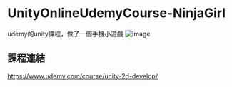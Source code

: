 # UnityOnlineUdemyCourse-NinjaGirl
 udemy的unity課程，做了一個手機小遊戲
![image](https://github.com/FuHarrison/UnityOnlineUdemyCourse-NinjaGirl/assets/92322412/6d1b70a4-06e9-45d0-be4b-b7f8906d8417)


## 課程連結
https://www.udemy.com/course/unity-2d-develop/
